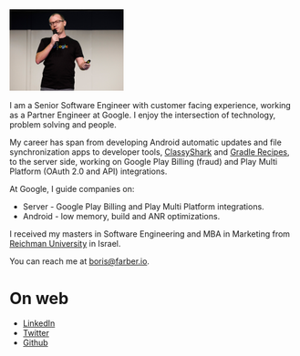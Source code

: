 
<img src="img/Header.jpg" width="200"/>

I am a Senior Software Engineer with customer facing experience, working as a Partner Engineer at Google. I enjoy the intersection
of technology, problem solving and people.

My career has span from developing Android automatic updates and file synchronization apps to
developer tools, [ClassyShark](https://github.com/google/android-classyshark) and [Gradle Recipes](https://github.com/android/gradle-recipes), 
to the server side, working on Google Play Billing (fraud) and Play Multi Platform (OAuth 2.0 and API) integrations.

At Google, I guide companies on:
* Server - Google Play Billing and Play Multi Platform integrations.
* Android - low memory, build and ANR optimizations.
 
I received my masters in Software Engineering and MBA in Marketing from [Reichman 
University](https://www.runi.ac.il/en/) in Israel.

You can reach me at <boris@farber.io>.

# On web
* [LinkedIn](https://www.linkedin.com/in/borisfarber/) 
* [Twitter](https://x.com/BorisFarber) 
* [Github](https://github.com/borisf) 
